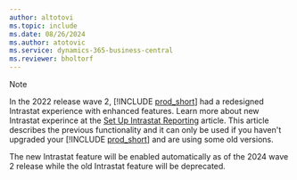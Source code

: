 ```yaml
---
author: altotovi
ms.topic: include
ms.date: 08/26/2024
ms.author: atotovic
ms.service: dynamics-365-business-central
ms.reviewer: bholtorf
---
```


> [!NOTE]
> In the 2022 release wave 2, [!INCLUDE [prod_short](prod_short.md)] had a redesigned Intrastat experience with enhanced features. Learn more about new Intrastat experince at the [Set Up Intrastat Reporting](../finance-how-setup-report-intrastat.md) article. This article describes the previous functionality and it can only be used if you haven't upgraded your [!INCLUDE [prod_short](prod_short.md)] and are using some old versions.
>
> The new Intrastat feature will be enabled automatically as of the 2024 wave 2 release while the old Intrastat feature will be deprecated.   
